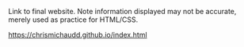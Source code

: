 Link to final website. Note information displayed may not be accurate, merely used as practice for HTML/CSS.

https://chrismichaudd.github.io/index.html 
